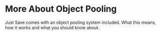 # More About Object Pooling

Just Save comes with an object pooling system included. What this means, how it works and what you should know about.

